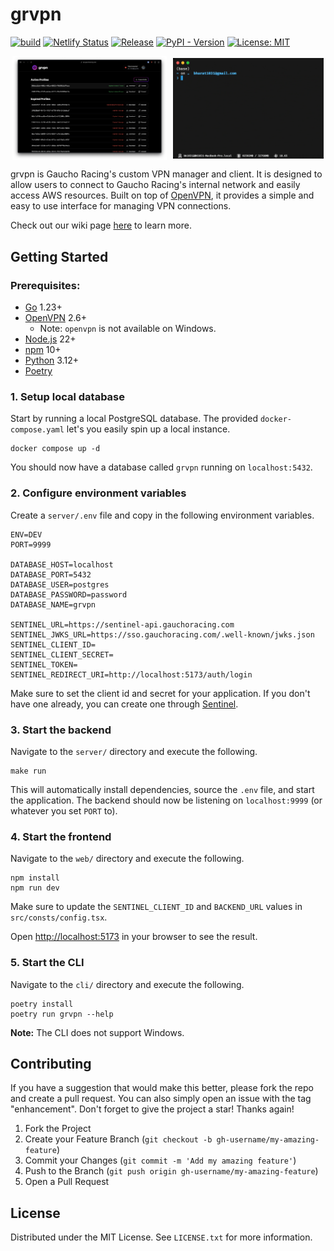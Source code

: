 # grvpn

[![build](https://github.com/Gaucho-Racing/grvpn/actions/workflows/build.yaml/badge.svg)](https://github.com/Gaucho-Racing/grvpn/actions/workflows/build.yaml)
[![Netlify Status](https://api.netlify.com/api/v1/badges/cb4594f3-e2b7-4753-b186-72824d1382cb/deploy-status)](https://app.netlify.com/projects/gr-vpn/deploys)
[![Release](https://img.shields.io/github/release/gaucho-racing/grvpn.svg)](https://github.com/gaucho-racing/grvpn/releases)
[![PyPI - Version](https://img.shields.io/pypi/v/grvpn)](https://pypi.org/project/grvpn/)
[![License: MIT](https://img.shields.io/badge/License-MIT-yellow.svg)](https://opensource.org/licenses/MIT)

<div style="display: flex; gap: 10px; justify-content: center; align-items: center;">
  <img src="assets/web.png" alt="grvpn web" width="49%" style="object-fit: contain;" />
  <img src="assets/cli.gif" alt="grvpn cli" width="48%" style="object-fit: contain;" />
</div>

grvpn is Gaucho Racing's custom VPN manager and client. It is designed to allow users to connect to Gaucho Racing's internal network and easily access AWS resources. Built on top of [OpenVPN](https://openvpn.net/), it provides a simple and easy to use interface for managing VPN connections.

Check out our wiki page [here](https://wiki.gauchoracing.com/books/grvpn) to learn more.

## Getting Started

### Prerequisites:

- [Go](https://go.dev/doc/devel/release#go1.23.0) 1.23+
- [OpenVPN](https://formulae.brew.sh/formula/openvpn) 2.6+
  - Note: `openvpn` is not available on Windows.
- [Node.js](https://nodejs.org/en/download/) 22+
- [npm](https://docs.npmjs.com/downloading-and-installing-node-js-and-npm) 10+
- [Python](https://www.python.org/downloads/) 3.12+
- [Poetry](https://python-poetry.org/)

### 1. Setup local database

Start by running a local PostgreSQL database. The provided `docker-compose.yaml` let's you easily spin up a local instance.

```
docker compose up -d
```

You should now have a database called `grvpn` running on `localhost:5432`.

### 2. Configure environment variables

Create a `server/.env` file and copy in the following environment variables.

```
ENV=DEV
PORT=9999

DATABASE_HOST=localhost
DATABASE_PORT=5432
DATABASE_USER=postgres
DATABASE_PASSWORD=password
DATABASE_NAME=grvpn

SENTINEL_URL=https://sentinel-api.gauchoracing.com
SENTINEL_JWKS_URL=https://sso.gauchoracing.com/.well-known/jwks.json
SENTINEL_CLIENT_ID=
SENTINEL_CLIENT_SECRET=
SENTINEL_TOKEN=
SENTINEL_REDIRECT_URI=http://localhost:5173/auth/login
```

Make sure to set the client id and secret for your application. If you don't have one already, you can create one through [Sentinel](https://sso.gauchoracing.com/applications).

### 3. Start the backend

Navigate to the `server/` directory and execute the following.

```
make run
```

This will automatically install dependencies, source the `.env` file, and start the application. The backend should now be listening on `localhost:9999` (or whatever you set `PORT` to).

### 4. Start the frontend

Navigate to the `web/` directory and execute the following.

```
npm install
npm run dev
```

Make sure to update the `SENTINEL_CLIENT_ID` and `BACKEND_URL` values in `src/consts/config.tsx`.

Open [http://localhost:5173](http://localhost:5173) in your browser to see the result.

### 5. Start the CLI

Navigate to the `cli/` directory and execute the following.

```
poetry install
poetry run grvpn --help
```

**Note:** The CLI does not support Windows.

## Contributing

If you have a suggestion that would make this better, please fork the repo and create a pull request. You can also simply open an issue with the tag "enhancement".
Don't forget to give the project a star! Thanks again!

1. Fork the Project
2. Create your Feature Branch (`git checkout -b gh-username/my-amazing-feature`)
3. Commit your Changes (`git commit -m 'Add my amazing feature'`)
4. Push to the Branch (`git push origin gh-username/my-amazing-feature`)
5. Open a Pull Request

## License

Distributed under the MIT License. See `LICENSE.txt` for more information.
